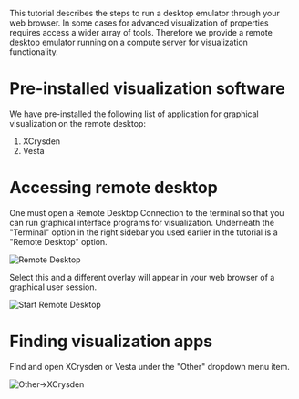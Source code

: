 <!-- TODO by MH - ask TB if not clear -->

This tutorial describes the steps to run a desktop emulator through your web browser.  In some cases for advanced visualization of properties requires access a wider array of tools.  Therefore we provide a remote desktop emulator running on a compute server for visualization functionality.

# Pre-installed visualization software

We have pre-installed the following list of application for graphical visualization on the remote desktop:

1. XCrysden
2. Vesta

# Accessing remote desktop
One must open a Remote Desktop Connection to the terminal so that you can run graphical interface programs for visualization.  Underneath the "Terminal" option in the right sidebar you used earlier in the tutorial is a "Remote Desktop" option.

![Remote Desktop](../images/ChooseRemoteDesktop.png "Remote Desktop")

Select this and a different overlay will appear in your web browser of a graphical user session.

![Start Remote Desktop](../images/StartRemoteDesktop.png "Start Remote Desktop")

# Finding visualization apps

Find and open XCrysden or Vesta under the "Other" dropdown menu item.

![Other->XCrysden](../images/RemoteDesktopApps.png "Other->XCrysden")
